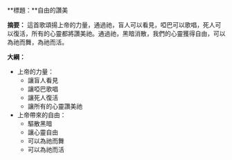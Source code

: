 **標題：**自由的讚美

**摘要：**
這首歌頌揚上帝的力量，通過祂，盲人可以看見，啞巴可以歌唱，死人可以復活，所有的心靈都將讚美祂。通過祂，黑暗消散，我們的心靈獲得自由，可以為祂而舞，為祂而活。

**大綱：**

* 上帝的力量：
    * 讓盲人看見
    * 讓啞巴歌唱
    * 讓死人復活
    * 讓所有的心靈讚美祂
* 上帝帶來的自由：
    * 驅散黑暗
    * 讓心靈自由
    * 可以為祂而舞
    * 可以為祂而活